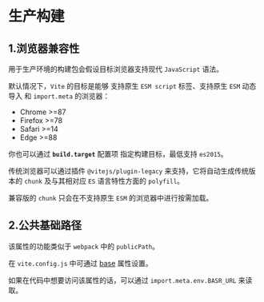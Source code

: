 # 生产构建

## 1.浏览器兼容性

用于生产环境的构建包会假设目标浏览器支持现代 `JavaScript` 语法。

默认情况下，`Vite` 的目标是能够 支持原生 `ESM script` 标签、支持原生 `ESM` 动态导入 和 `import.meta` 的浏览器：

- Chrome >=87
- Firefox >=78
- Safari >=14
- Edge >=88

你也可以通过 **`build.target`** 配置项 指定构建目标，最低支持 `es2015`。

传统浏览器可以通过插件 `@vitejs/plugin-legacy` 来支持，它将自动生成传统版本的 `chunk` 及与其相对应 `ES` 语言特性方面的 `polyfill`。

兼容版的 `chunk` 只会在不支持原生 `ESM` 的浏览器中进行按需加载。

## 2.公共基础路径

该属性的功能类似于 `webpack` 中的 `publicPath`。

在 `vite.config.js` 中可通过 [base](https://cn.vitejs.dev/config/shared-options.html#base) 属性设置。

如果在代码中想要访问该属性的话，可以通过 `import.meta.env.BASR_URL` 来读取。
